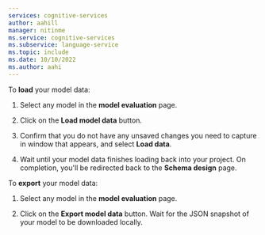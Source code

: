 ```yaml
---
services: cognitive-services
author: aahill
manager: nitinme
ms.service: cognitive-services
ms.subservice: language-service
ms.topic: include
ms.date: 10/10/2022
ms.author: aahi
---
```


To **load** your model data:

1. Select any model in the **model evaluation** page.

2. Click on the **Load model data** button. 

3. Confirm that you do not have any unsaved changes you need to capture in window that appears, and select **Load data**. 

4. Wait until your model data finishes loading back into your project. On completion, you'll be redirected back to the **Schema design** page. 

To **export** your model data:

1. Select any model in the **model evaluation** page.

2.  Click on the **Export model data** button. Wait for the JSON snapshot of your model to be downloaded locally. 
